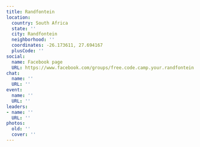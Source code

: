 ```yaml
---
title: Randfontein
location:
  country: South Africa
  state: ''
  city: Randfontein
  neighborhood: ''
  coordinates: -26.173611, 27.694167
  plusCode: ''
social:
  name: Facebook page
  URL: https://www.facebook.com/groups/free.code.camp.your.randfontein
chat:
  name: ''
  URL: ''
event:
  name: ''
  URL: ''
leaders:
- name: ''
  URL: ''
photos:
  old: ''
  cover: ''
---
```

